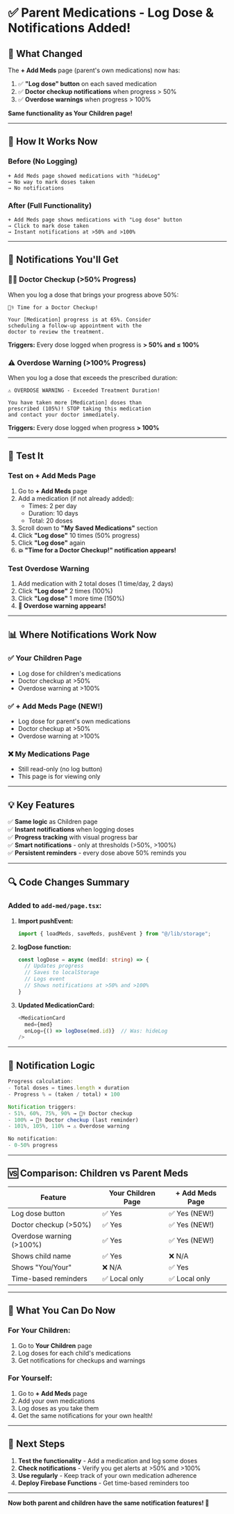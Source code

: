 # ✅ Parent Medications - Log Dose & Notifications Added!

## 🎯 What Changed

The **+ Add Meds** page (parent's own medications) now has:

1. ✅ **"Log dose" button** on each saved medication
2. ✅ **Doctor checkup notifications** when progress > 50%
3. ✅ **Overdose warnings** when progress > 100%

**Same functionality as Your Children page!**

---

## 📱 How It Works Now

### Before (No Logging)
```
+ Add Meds page showed medications with "hideLog"
→ No way to mark doses taken
→ No notifications
```

### After (Full Functionality)
```
+ Add Meds page shows medications with "Log dose" button
→ Click to mark dose taken
→ Instant notifications at >50% and >100%
```

---

## 🔔 Notifications You'll Get

### 👨‍⚕️ Doctor Checkup (>50% Progress)

When you log a dose that brings your progress above 50%:

```
👨‍⚕️ Time for a Doctor Checkup!

Your [Medication] progress is at 65%. Consider 
scheduling a follow-up appointment with the 
doctor to review the treatment.
```

**Triggers:** Every dose logged when progress is **> 50% and ≤ 100%**

### ⚠️ Overdose Warning (>100% Progress)

When you log a dose that exceeds the prescribed duration:

```
⚠️ OVERDOSE WARNING - Exceeded Treatment Duration!

You have taken more [Medication] doses than 
prescribed (105%)! STOP taking this medication 
and contact your doctor immediately.
```

**Triggers:** Every dose logged when progress **> 100%**

---

## 🧪 Test It

### Test on + Add Meds Page

1. Go to **+ Add Meds** page
2. Add a medication (if not already added):
   - Times: 2 per day
   - Duration: 10 days
   - Total: 20 doses
3. Scroll down to **"My Saved Medications"** section
4. Click **"Log dose"** 10 times (50% progress)
5. Click **"Log dose"** again
6. **💥 "Time for a Doctor Checkup!" notification appears!**

### Test Overdose Warning

1. Add medication with 2 total doses (1 time/day, 2 days)
2. Click **"Log dose"** 2 times (100%)
3. Click **"Log dose"** 1 more time (150%)
4. **🚨 Overdose warning appears!**

---

## 📊 Where Notifications Work Now

### ✅ Your Children Page
- Log dose for children's medications
- Doctor checkup at >50%
- Overdose warning at >100%

### ✅ + Add Meds Page (NEW!)
- Log dose for parent's own medications
- Doctor checkup at >50%
- Overdose warning at >100%

### ❌ My Medications Page
- Still read-only (no log button)
- This page is for viewing only

---

## 💡 Key Features

✅ **Same logic** as Children page  
✅ **Instant notifications** when logging doses  
✅ **Progress tracking** with visual progress bar  
✅ **Smart notifications** - only at thresholds (>50%, >100%)  
✅ **Persistent reminders** - every dose above 50% reminds you  

---

## 🔍 Code Changes Summary

### Added to `add-med/page.tsx`:

1. **Import pushEvent:**
   ```typescript
   import { loadMeds, saveMeds, pushEvent } from "@/lib/storage";
   ```

2. **logDose function:**
   ```typescript
   const logDose = async (medId: string) => {
     // Updates progress
     // Saves to localStorage
     // Logs event
     // Shows notifications at >50% and >100%
   }
   ```

3. **Updated MedicationCard:**
   ```typescript
   <MedicationCard 
     med={med} 
     onLog={() => logDose(med.id)}  // Was: hideLog
   />
   ```

---

## 🎯 Notification Logic

```javascript
Progress calculation:
- Total doses = times.length × duration
- Progress % = (taken / total) × 100

Notification triggers:
- 51%, 60%, 75%, 90% → 👨‍⚕️ Doctor checkup
- 100% → 👨‍⚕️ Doctor checkup (last reminder)
- 101%, 105%, 110% → ⚠️ Overdose warning

No notification:
- 0-50% progress
```

---

## 🆚 Comparison: Children vs Parent Meds

| Feature | Your Children Page | + Add Meds Page |
|---------|-------------------|-----------------|
| Log dose button | ✅ Yes | ✅ Yes (NEW!) |
| Doctor checkup (>50%) | ✅ Yes | ✅ Yes (NEW!) |
| Overdose warning (>100%) | ✅ Yes | ✅ Yes (NEW!) |
| Shows child name | ✅ Yes | ❌ N/A |
| Shows "You/Your" | ❌ N/A | ✅ Yes |
| Time-based reminders | ✅ Local only | ✅ Local only |

---

## 🎉 What You Can Do Now

### For Your Children:
1. Go to **Your Children** page
2. Log doses for each child's medications
3. Get notifications for checkups and warnings

### For Yourself:
1. Go to **+ Add Meds** page
2. Add your own medications
3. Log doses as you take them
4. Get the same notifications for your own health!

---

## 📝 Next Steps

1. **Test the functionality** - Add a medication and log some doses
2. **Check notifications** - Verify you get alerts at >50% and >100%
3. **Use regularly** - Keep track of your own medication adherence
4. **Deploy Firebase Functions** - Get time-based reminders too

---

**Now both parent and children have the same notification features! 🎉**
